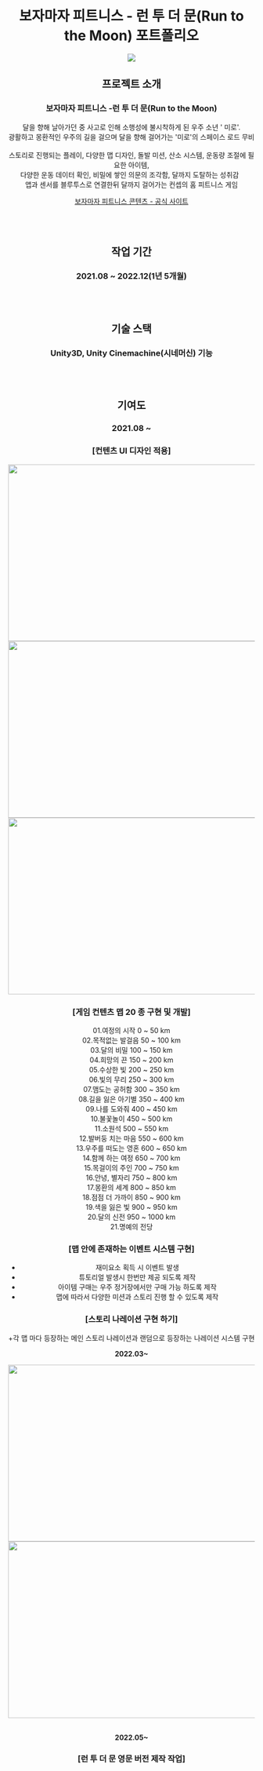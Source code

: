 <div align='center'>
  
# 보자마자 피트니스 - 런 투 더 문(Run to the Moon) 포트폴리오

<img src="https://github.com/JISUSAMA/BojamajaPlay2_realmotion/assets/38304918/4388d297-adf6-4bac-884e-a1bcced8f251">
<h2>프로젝트 소개</h2>
<h3>보자마자 피트니스 -런 투 더 문(Run to the Moon)</h3>
<p>
달을 향해 날아가던 중 사고로 인해 소행성에 불시착하게 된 우주 소년 ' 미로'.<br>
광활하고 몽환적인 우주의 길을 걸으며 달을 향해 걸어가는 '미로'의 스페이스 로드 무비<br>
 <br>
스토리로 진행되는 플레이, 다양한 맵 디자인, 돌발 미션, 산소 시스템, 운동량 조절에 필요한 아이템,<br> 다양한 운동 데이터 확인, 비밀에 쌓인 의문의 조각함, 달까지 도탈하는 성취감 
 <br>
앱과 센서를 블루투스로 연결한뒤 달까지 걸어가는 컨셉의 홈 피트니스 게임

[보자마자 피트니스 콘텐츠 - 공식 사이트](https://bojamajafitness.com/article/%EB%B3%B4%EC%9E%90%EB%A7%88%EC%9E%90-%ED%94%BC%ED%8A%B8%EB%8B%88%EC%8A%A4-%EC%BD%98%ED%85%90%EC%B8%A0/8/13/)
</p>
<br><br>
<h2>작업 기간</h2>
<h3>2021.08 ~ 2022.12(1년 5개월)</h3>

<br><br>
<h2>기술 스택</h2>
<h3>Unity3D, Unity Cinemachine(시네머신) 기능</h3>

<br><br>
<h2>기여도</h2>
<h3>2021.08 ~ </h3>
<div>
<h3>[컨텐츠 UI 디자인 적용]</h3>
  
<img src="https://github.com/JISUSAMA/BojamajaPlay2_realmotion/assets/38304918/4fd2dd03-02ae-413b-b649-6b12b678341d" width="640" height="360">
  <img src="https://github.com/JISUSAMA/BojamajaPlay2_realmotion/assets/38304918/32bfd652-0369-4deb-9e96-9609fca229bb" width="640" height="360">
  <img src="https://github.com/JISUSAMA/BojamajaPlay2_realmotion/assets/38304918/f5a62d50-8df7-4ee0-a355-165e1b257cae" width="640" height="360">
</div>

<div>
<h3>[게임 컨텐츠 맵 20 종 구현 및 개발] </h3>

01.여정의 시작 0 ~ 50 km<br>
02.목적없는 발걸음 50 ~ 100 km<br>
03.달의 비밀 100 ~ 150 km<br>
04.희망의 끈 150 ~ 200 km<br>
05.수상한 빛 200 ~ 250 km<br>
06.빛의 무리 250 ~ 300 km<br>
07.맴도는 공허함 300 ~ 350 km<br>
08.길을 잃은 아기별 350 ~ 400 km<br>
09.나를 도와줘 400 ~ 450 km <br>
10.불꽃놀이 450 ~ 500 km <br>
11.소원석 500 ~ 550 km <br>
12.발버둥 치는 마음 550 ~ 600 km <br>
13.우주를 떠도는 영혼 600 ~ 650 km <br>
14.함께 하는 여정 650 ~ 700 km <br>
15.목걸이의 주인 700 ~ 750 km <br>
16.안녕, 별자리 750 ~ 800 km <br>
17.몽환의 세계 800 ~ 850 km <br>
18.점점 더 가까이 850 ~ 900 km <br>
19.색을 잃은 빛 900 ~ 950 km <br>
20.달의 신전 950 ~ 1000 km <br>
21.명예의 전당<br>

</div>

<div>
<h3>[맵 안에 존재하는 이벤트 시스템 구현]</h3>
  
+ 재미요소 획득 시 이벤트 발생
+ 튜토리얼 발생시 한번만 제공 되도록 제작
+ 아이템 구매는 우주 정거장에서만 구매 가능 하도록 제작
+ 맵에 따라서 다양한 미션과 스토리 진행 할 수 있도록 제작

<h3>[스토리 나레이션 구현 하기]</h3>

+각 맵 마다 등장하는 메인 스토리 나레이션과 랜덤으로 등장하는 나레이션 시스템 구현

__2022.03~__

<img src="https://github.com/JISUSAMA/BojamajaPlay2_realmotion/assets/38304918/670867d6-91fc-4cdb-b7ce-976cc5daa30c" width="640" height="360">
  <img src="https://github.com/JISUSAMA/BojamajaPlay2_realmotion/assets/38304918/50c56b09-81e1-435f-a1e9-7f19785d9107" width="640" height="360">
<br><br>

  __2022.05~__
  <h3>[런 투 더 문 영문 버전 제작 작업]</h3>
  

  
</div>
</div>



